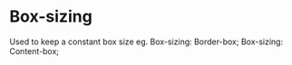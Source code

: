 # Box-sizing
  
  Used to keep a constant box size
  eg. Box-sizing: Border-box;
      Box-sizing: Content-box;